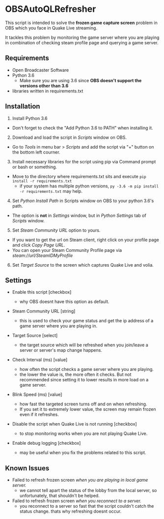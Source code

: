 # OBSAutoQLRefresher

This script is intended to solve the **frozen game capture screen** problem in OBS which you face in Quake Live streaming.

It tackles this problem by monitoring the game server where you are playing in combination of checking steam profile page and querying a game server.

## Requirements
- Open Broadcaster Software
- Python 3.6
  - Make sure you are using 3.6 since **OBS doesn't support the versions other than 3.6**
- libraries written in requirements.txt

## Installation
1. Install Python 3.6
- Don't forget to check the "Add Python 3.6 to PATH" when installing it.

2. Download and load the script in *Scripts* window on OBS.
- Go to *Tools* in menu bar > *Scripts* and add the script via "+" button on the bottom left courner.

3. Install necessary libraries for the script using pip via Command prompt or bash or something.
- Move to the directory where requirements.txt sits and execute `pip install -r requirements.txt`
  - if your system has multiple python versions, `py -3.6 -m pip install -r requirements.txt` may help.

4. Set *Python Install Path* in Scripts window on OBS to your python 3.6's path.
- The option is **not** in *Settings* window, but in *Python Settings* tab of *Scripts* window.
5. Set *Steam Community URL* option to yours.
- If you want to get the url on Steam client, right click on your profile page and click *Copy Page URL*.
- You can open your Steam Community Profile page via *steam://url/SteamIDMyProfile*

6. Set *Target Source* to the screen which captures Quake Live and volia.

## Settings
- Enable this script [checkbox]
  - why OBS doesnt have this option as default.

- Steam Community URL [string]
  - this is used to check your game status and get the ip address of a game server where you are playing in.

- Target Source [select]
  - the target source which will be refreshed when you join/leave a server or server's map change happens.

- Check Interval (ms) [value]
  - how often the script checks a game server where you are playing.
  - the lower the value is, the more often it checks. But not recommended since setting it to lower results in more load on a game server.
  
- Blink Speed (ms) [value]
  - how fast the targeted screen turns off and on when refreshing.
  - If you set it to extremely lower value, the screen may remain frozen even if it refreshes.
  
- Disable the script when Quake Live is not running [checkbox]
  - to stop monitoring works when you are not playing Quake Live.
  
- Enable debug logging [checkbox]
  - may be useful when you fix the problems related to this script.
  
  
## Known Issues
- Failed to refresh frozen screen *when you are playing in local game server.*
  - we cannot tell apart the status of the lobby from the local server, so unfortunately, that shouldn't be helped.
- Failed to refresh frozen screen *when you reconnect to a server.*
  - you reconnect to a server so fast that the script couldn't catch the status change. thats why refreshing doesnt occur.
